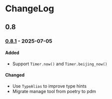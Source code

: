 # ChangeLog

## 0.8
### [0.8.1](../../releases/tag/v0.8.1) - 2025-07-05

#### Added
- Support `Timer.now()` and `Timer.beijing_now()`

#### Changed
- Use `TypeAlias` to improve type hints
- Migrate manage tool from poetry to pdm
